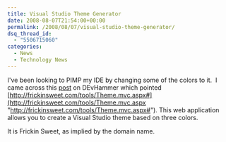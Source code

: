 ```yaml
---
title: Visual Studio Theme Generator
date: 2008-08-07T21:54:00+00:00
permalink: /2008/08/07/visual-studio-theme-generator/
dsq_thread_id:
  - "5506715060"
categories:
  - News
  - Technology News
---
```

I've been looking to PIMP my IDE by changing some of the colors to it.  I came across this [post](http://blogs.msdn.com/gduthie/archive/2008/08/07/visual-studio-theme-generator.aspx) on DEvHammer which pointed [http://frickinsweet.com/tools/Theme.mvc.aspx#](http://frickinsweet.com/tools/Theme.mvc.aspx "http://frickinsweet.com/tools/Theme.mvc.aspx#"). This web application allows you to create a Visual Studio theme based on three colors.

It is Frickin Sweet, as implied by the domain name.